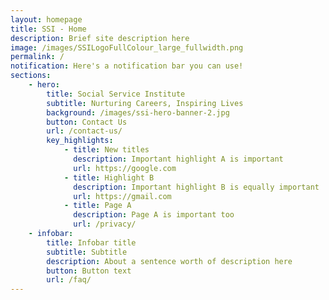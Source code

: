 ```yaml
---
layout: homepage
title: SSI - Home
description: Brief site description here
image: /images/SSILogoFullColour_large_fullwidth.png
permalink: /
notification: Here's a notification bar you can use!
sections:
    - hero:
        title: Social Service Institute
        subtitle: Nurturing Careers, Inspiring Lives
        background: /images/ssi-hero-banner-2.jpg
        button: Contact Us
        url: /contact-us/
        key_highlights:
            - title: New titles
              description: Important highlight A is important
              url: https://google.com
            - title: Highlight B
              description: Important highlight B is equally important
              url: https://gmail.com
            - title: Page A
              description: Page A is important too
              url: /privacy/
    - infobar:
        title: Infobar title
        subtitle: Subtitle
        description: About a sentence worth of description here
        button: Button text
        url: /faq/
---
```

